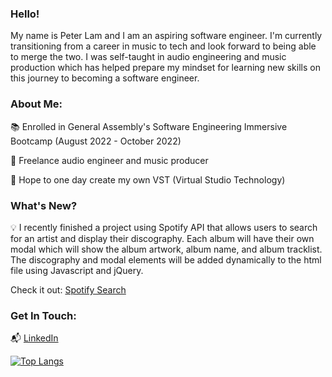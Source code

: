 ### Hello! 

My name is Peter Lam and I am an aspiring software engineer. I'm currently transitioning from a career in music to tech and look forward to being able to merge the two. I was self-taught in audio engineering and music production which has helped prepare my mindset for learning new skills on this journey to becoming a software engineer.


### About Me:
📚 Enrolled in General Assembly's Software Engineering Immersive Bootcamp (August 2022 - October 2022)

🎹 Freelance audio engineer and music producer

🔮 Hope to one day create my own VST (Virtual Studio Technology)

### What's New?
💡 I recently finished a project using Spotify API that allows users to search for an artist and display their discography. Each album will have their own modal which will show the album artwork, album name, and album tracklist. The discography and modal elements will be added dynamically to the html file using Javascript and jQuery.

Check it out:
[Spotify Search](https://github.com/plam1216/Spotify_Search)


### Get In Touch:
📬 [LinkedIn](https://www.linkedin.com/in/plam1216/)

[![Top Langs](https://github-readme-stats.vercel.app/api/top-langs/?username=plam1216&layout=compact)](https://github.com/plam1216/github-readme-stats)

